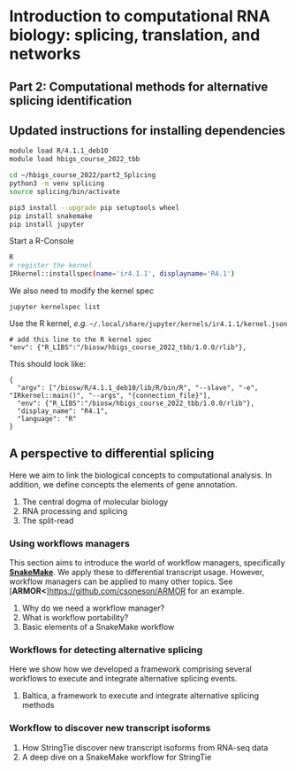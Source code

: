 # Introduction to computational RNA biology: splicing, translation, and networks

## Part 2: Computational methods for alternative splicing identification

## Updated instructions for installing dependencies

```bash
module load R/4.1.1_deb10
module load hbigs_course_2022_tbb

cd ~/hbigs_course_2022/part2_Splicing
python3 -m venv splicing
source splicing/bin/activate

pip3 install --upgrade pip setuptools wheel
pip install snakemake 
pip install jupyter
```

Start a R-Console
```bash
R
# register the kernel
IRkernel::installspec(name='ir4.1.1', displayname='R4.1')
```

We also need to modify the kernel spec
```
jupyter kernelspec list
```

Use the R kernel, *e.g.* `~/.local/share/jupyter/kernels/ir4.1.1/kernel.json`

```
# add this line to the R kernel spec
"env": {"R_LIBS":"/biosw/hbigs_course_2022_tbb/1.0.0/rlib"},
```

This should look like:

```
{
  "argv": ["/biosw/R/4.1.1_deb10/lib/R/bin/R", "--slave", "-e", "IRkernel::main()", "--args", "{connection_file}"],
  "env": {"R_LIBS":"/biosw/hbigs_course_2022_tbb/1.0.0/rlib"},
  "display_name": "R4.1",
  "language": "R"
}
```


## A perspective to differential splicing

Here we aim to link the biological concepts to computational analysis.
In addition, we define concepts the elements of gene annotation.

1. The central dogma of molecular biology
1. RNA processing and splicing
1. The split-read

### Using workflows managers

This section aims to introduce the world of workflow managers, specifically  [**SnakeMake**](https://github.com/snakemake/snakemake). We apply these to differential transcript usage. However, workflow managers can be applied to many other topics. See [**ARMOR<**]<https://github.com/csoneson/ARMOR> for an example.

1. Why do we need a workflow manager?
1. What is workflow portability?
1. Basic elements of a SnakeMake workflow

### Workflows for detecting alternative splicing

Here we show how we developed a framework comprising several workflows to execute and integrate alternative splicing events.

1. Baltica, a framework to execute and integrate alternative splicing methods

### Workflow to discover new transcript isoforms

1. How StringTie discover new transcript isoforms from RNA-seq data
1. A deep dive on a SnakeMake workflow for StringTie
